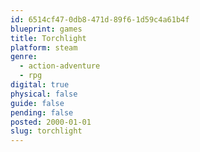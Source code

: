 ```yaml
---
id: 6514cf47-0db8-471d-89f6-1d59c4a61b4f
blueprint: games
title: Torchlight
platform: steam
genre:
  - action-adventure
  - rpg
digital: true
physical: false
guide: false
pending: false
posted: 2000-01-01
slug: torchlight
---
```

